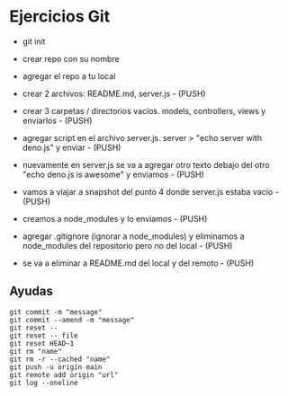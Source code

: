 # Ejercicios Git

* git init

* crear repo con su nombre

* agregar el repo a tu local

* crear 2 archivos: README.md, server.js - (PUSH)

* crear 3 carpetas / directorios vacíos. models, controllers, views y enviarlos - (PUSH)

* agregar script en el archivo server.js. server > "echo server with deno.js" y enviar - (PUSH)

* nuevamente en server.js se va a agregar otro texto debajo del otro "echo deno.js is awesome" y enviamos - (PUSH)

* vamos a viajar a snapshot del punto 4 donde server.js estaba vacio - (PUSH)

* creamos a node_modules y lo enviamos - (PUSH)

* agregar .gitignore (ignorar a node_modules) y eliminamos a node_modules del repositorio pero no del local - (PUSH)

* se va a eliminar a README.md del local y del remoto - (PUSH)

## Ayudas

```
git commit -m "message"
git commit --amend -m "message"
git reset --
git reset -- file
git reset HEAD~1
git rm "name"
git rm -r --cached "name"
git push -u origin main
git remote add origin "url"
git log --oneline
```

